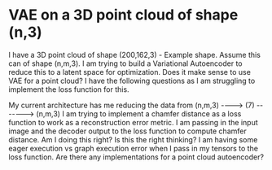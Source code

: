 
# VAE on a 3D point cloud of shape (n,3)

I have a 3D point cloud of shape (200,162,3) - Example shape. Assume this can of shape (n,m,3).
I am trying to build a Variational Autoencoder to reduce this to a latent space for optimization. Does it make sense to use VAE for a point cloud?
I have the following questions as I am struggling to implement the loss function for this.

My current architecture has me reducing the data from (n,m,3) ----> (7) -------> (n,m,3)
I am trying to implement a chamfer distance as a loss function to work as a reconstruction error metric.
I am passing in the input image and the decoder output to the loss function to compute chamfer distance. Am I doing this right? Is this the right thinking?
I am having some eager execution vs graph execution error when I pass in my tensors to the loss function.
Are there any implementations for a point cloud autoencoder?


        